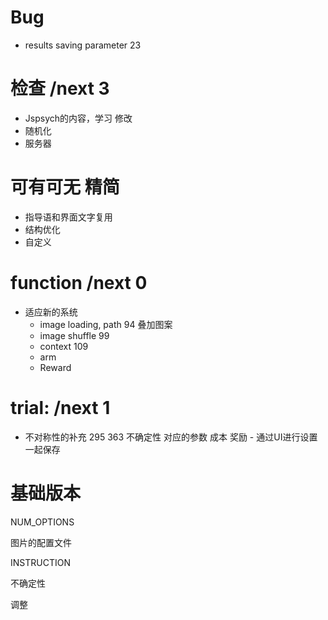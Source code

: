 # Bug
- results saving
    parameter 23

# 检查 /next 3
- Jspsych的内容，学习 修改
- 随机化
- 服务器

# 可有可无 精简
- 指导语和界面文字复用
- 结构优化
- 自定义

# function /next 0
- 适应新的系统 
    - image loading, path 94
        叠加图案
    - image shuffle 99
    - context 109
    - arm
    - Reward

# trial: /next 1
- 不对称性的补充 295 363
    不确定性
        对应的参数
    成本
    奖励
        - 通过UI进行设置 一起保存



# 基础版本




NUM_OPTIONS

图片的配置文件

INSTRUCTION

不确定性


调整

